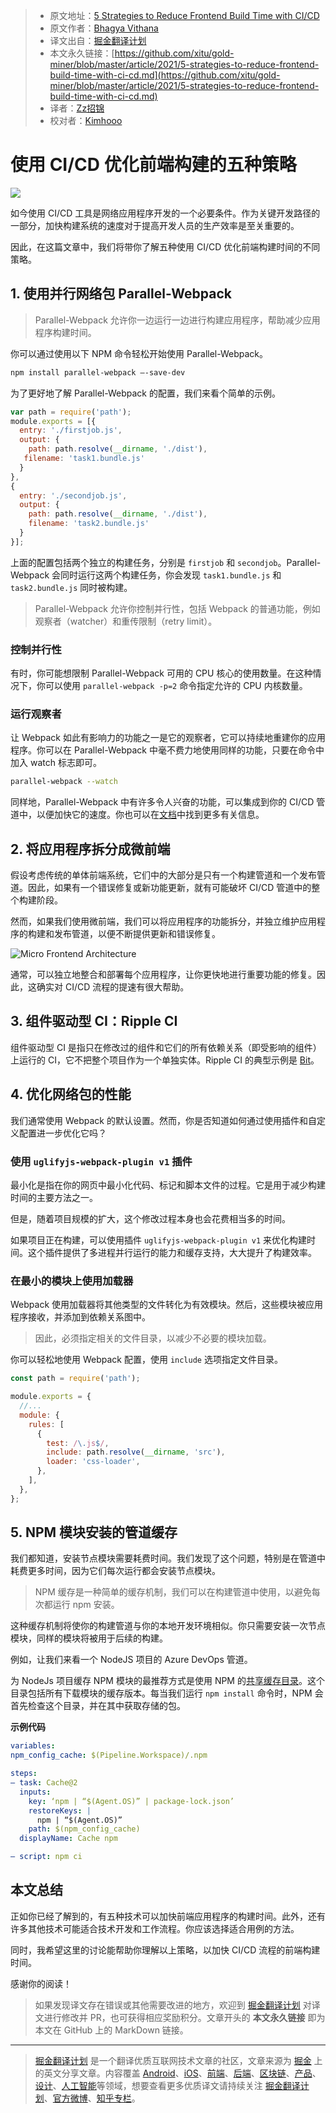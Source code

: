 > * 原文地址：[5 Strategies to Reduce Frontend Build Time with CI/CD](https://blog.bitsrc.io/5-strategies-to-reduce-frontend-build-time-with-ci-cd-3ce429304d1a)
> * 原文作者：[Bhagya Vithana](https://medium.com/@bhagya-16)
> * 译文出自：[掘金翻译计划](https://github.com/xitu/gold-miner)
> * 本文永久链接：[https://github.com/xitu/gold-miner/blob/master/article/2021/5-strategies-to-reduce-frontend-build-time-with-ci-cd.md](https://github.com/xitu/gold-miner/blob/master/article/2021/5-strategies-to-reduce-frontend-build-time-with-ci-cd.md)
> * 译者：[Zz招锦](https://github.com/zenblo)
> * 校对者：[Kimhooo](https://github.com/Kimhooo)

# 使用 CI/CD 优化前端构建的五种策略

![](https://cdn-images-1.medium.com/max/2560/1*4QARtPZqNOK5peGb0vFLSg.jpeg)

如今使用 CI/CD 工具是网络应用程序开发的一个必要条件。作为关键开发路径的一部分，加快构建系统的速度对于提高开发人员的生产效率是至关重要的。

因此，在这篇文章中，我们将带你了解五种使用 CI/CD 优化前端构建时间的不同策略。

## 1. 使用并行网络包 Parallel-Webpack

> Parallel-Webpack 允许你一边运行一边进行构建应用程序，帮助减少应用程序构建时间。

你可以通过使用以下 NPM 命令轻松开始使用 Parallel-Webpack。

```bash
npm install parallel-webpack —-save-dev
```

为了更好地了解 Parallel-Webpack 的配置，我们来看个简单的示例。

```js
var path = require('path');
module.exports = [{
  entry: './firstjob.js',
  output: {
    path: path.resolve(__dirname, './dist'),
   filename: 'task1.bundle.js'
  }
}, 
{
  entry: './secondjob.js',
  output: {
    path: path.resolve(__dirname, './dist'),
    filename: 'task2.bundle.js'
  }
}];
```

上面的配置包括两个独立的构建任务，分别是 `firstjob` 和 `secondjob`。Parallel-Webpack 会同时运行这两个构建任务，你会发现 `task1.bundle.js` 和 `task2.bundle.js` 同时被构建。

> Parallel-Webpack 允许你控制并行性，包括 Webpack 的普通功能，例如观察者（watcher）和重传限制（retry limit）。

### 控制并行性

有时，你可能想限制 Parallel-Webpack 可用的 CPU 核心的使用数量。在这种情况下，你可以使用 `parallel-webpack -p=2` 命令指定允许的 CPU 内核数量。

### 运行观察者

让 Webpack 如此有影响力的功能之一是它的观察者，它可以持续地重建你的应用程序。你可以在 Parallel-Webpack 中毫不费力地使用同样的功能，只要在命令中加入 watch 标志即可。

```bash
parallel-webpack --watch
```

同样地，Parallel-Webpack 中有许多令人兴奋的功能，可以集成到你的 CI/CD 管道中，以便加快它的速度。你也可以在[文档](https://github.com/trivago/parallel-webpack)中找到更多有关信息。

## 2. 将应用程序拆分成微前端

假设考虑传统的单体前端系统，它们中的大部分是只有一个构建管道和一个发布管道。因此，如果有一个错误修复或新功能更新，就有可能破坏 CI/CD 管道中的整个构建阶段。

然而，如果我们使用微前端，我们可以将应用程序的功能拆分，并独立维护应用程序的构建和发布管道，以便不断提供更新和错误修复。

![Micro Frontend Architecture](https://cdn-images-1.medium.com/max/2000/1*_wBCz4UeRf6qW8Dk38zs1A.png)

通常，可以独立地整合和部署每个应用程序，让你更快地进行重要功能的修复。因此，这确实对 CI/CD 流程的提速有很大帮助。

## 3. 组件驱动型 CI：Ripple CI

组件驱动型 CI 是指只在修改过的组件和它们的所有依赖关系（即受影响的组件）上运行的 CI，它不把整个项目作为一个单独实体。Ripple CI 的典型示例是 [Bit](https://gihub.com/teambit/bit)。

## 4. 优化网络包的性能

我们通常使用 Webpack 的默认设置。然而，你是否知道如何通过使用插件和自定义配置进一步优化它吗？

### 使用 `uglifyjs-webpack-plugin v1` 插件

最小化是指在你的网页中最小化代码、标记和脚本文件的过程。它是用于减少构建时间的主要方法之一。

但是，随着项目规模的扩大，这个修改过程本身也会花费相当多的时间。

如果项目正在构建，可以使用插件 `uglifyjs-webpack-plugin v1` 来优化构建时间。这个插件提供了多进程并行运行的能力和缓存支持，大大提升了构建效率。

### 在最小的模块上使用加载器

Webpack 使用加载器将其他类型的文件转化为有效模块。然后，这些模块被应用程序接收，并添加到依赖关系图中。

> 因此，必须指定相关的文件目录，以减少不必要的模块加载。

你可以轻松地使用 Webpack 配置，使用 `include` 选项指定文件目录。

```js
const path = require('path');

module.exports = {
  //...
  module: {
    rules: [
      {
        test: /\.js$/,
        include: path.resolve(__dirname, 'src'),
        loader: 'css-loader',
      },
    ],
  },
};
```

## 5. NPM 模块安装的管道缓存

我们都知道，安装节点模块需要耗费时间。我们发现了这个问题，特别是在管道中耗费更多时间，因为它们每次运行都会安装节点模块。

> NPM 缓存是一种简单的缓存机制，我们可以在构建管道中使用，以避免每次都运行 npm 安装。

这种缓存机制将使你的构建管道与你的本地开发环境相似。你只需要安装一次节点模块，同样的模块将被用于后续的构建。

例如，让我们来看一个 NodeJS 项目的 Azure DevOps 管道。

为 NodeJs 项目缓存 NPM 模块的最推荐方式是使用 NPM 的[共享缓存目录](https://docs.npmjs.com/misc/config#cache)。这个目录包括所有下载模块的缓存版本。每当我们运行 `npm install` 命令时，NPM 会首先检查这个目录，并在其中获取存储的包。

**示例代码**

```yml
variables: 
npm_config_cache: $(Pipeline.Workspace)/.npm 

steps: 
— task: Cache@2 
  inputs: 
    key: ‘npm | “$(Agent.OS)” | package-lock.json’ 
    restoreKeys: | 
      npm | “$(Agent.OS)” 
    path: $(npm_config_cache) 
  displayName: Cache npm

— script: npm ci
```

## 本文总结

正如你已经了解到的，有五种技术可以加快前端应用程序的构建时间。此外，还有许多其他技术可能适合技术开发和工作流程。你应该选择适合用例的方法。

同时，我希望这里的讨论能帮助你理解以上策略，以加快 CI/CD 流程的前端构建时间。

感谢你的阅读！

> 如果发现译文存在错误或其他需要改进的地方，欢迎到 [掘金翻译计划](https://github.com/xitu/gold-miner) 对译文进行修改并 PR，也可获得相应奖励积分。文章开头的 **本文永久链接** 即为本文在 GitHub 上的 MarkDown 链接。

---

> [掘金翻译计划](https://github.com/xitu/gold-miner) 是一个翻译优质互联网技术文章的社区，文章来源为 [掘金](https://juejin.im) 上的英文分享文章。内容覆盖 [Android](https://github.com/xitu/gold-miner#android)、[iOS](https://github.com/xitu/gold-miner#ios)、[前端](https://github.com/xitu/gold-miner#前端)、[后端](https://github.com/xitu/gold-miner#后端)、[区块链](https://github.com/xitu/gold-miner#区块链)、[产品](https://github.com/xitu/gold-miner#产品)、[设计](https://github.com/xitu/gold-miner#设计)、[人工智能](https://github.com/xitu/gold-miner#人工智能)等领域，想要查看更多优质译文请持续关注 [掘金翻译计划](https://github.com/xitu/gold-miner)、[官方微博](http://weibo.com/juejinfanyi)、[知乎专栏](https://zhuanlan.zhihu.com/juejinfanyi)。
